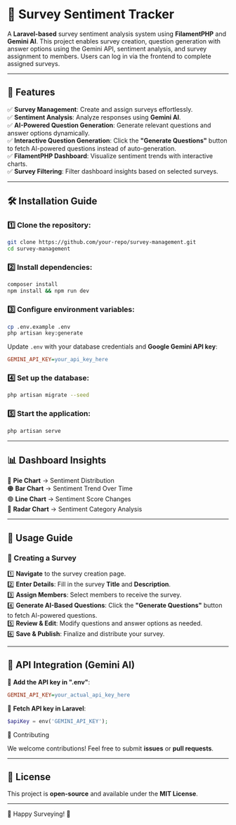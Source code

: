 # 🚀 Survey Sentiment Tracker

A **Laravel-based** survey sentiment analysis system using **FilamentPHP** and **Gemini AI**. This project enables survey creation, question generation with answer options using the Gemini API, sentiment analysis, and survey assignment to members. Users can log in via the frontend to complete assigned surveys.

---

## 🎯 Features

✅ **Survey Management**: Create and assign surveys effortlessly.\
✅ **Sentiment Analysis**: Analyze responses using **Gemini AI**.\
✅ **AI-Powered Question Generation**: Generate relevant questions and answer options dynamically.\
✅ **Interactive Question Generation**: Click the **"Generate Questions"** button to fetch AI-powered questions instead of auto-generation.\
✅ **FilamentPHP Dashboard**: Visualize sentiment trends with interactive charts.\
✅ **Survey Filtering**: Filter dashboard insights based on selected surveys.

---

## 🛠️ Installation Guide

### 1️⃣ Clone the repository:

```bash
git clone https://github.com/your-repo/survey-management.git
cd survey-management
```

### 2️⃣ Install dependencies:

```bash
composer install
npm install && npm run dev
```

### 3️⃣ Configure environment variables:

```bash
cp .env.example .env
php artisan key:generate
```

Update `.env` with your database credentials and **Google Gemini API key**:

```ini
GEMINI_API_KEY=your_api_key_here
```

### 4️⃣ Set up the database:

```bash
php artisan migrate --seed
```

### 5️⃣ Start the application:

```bash
php artisan serve
```

---

## 📊 Dashboard Insights

🔵 **Pie Chart** → Sentiment Distribution\
🟠 **Bar Chart** → Sentiment Trend Over Time\
🟢 **Line Chart** → Sentiment Score Changes\
🔺 **Radar Chart** → Sentiment Category Analysis

---

## 🎯 Usage Guide

### 📝 Creating a Survey

1️⃣ **Navigate** to the survey creation page.\
2️⃣ **Enter Details**: Fill in the survey **Title** and **Description**.\
3️⃣ **Assign Members**: Select members to receive the survey.\
4️⃣ **Generate AI-Based Questions**: Click the **"Generate Questions"** button to fetch AI-powered questions.\
5️⃣ **Review & Edit**: Modify questions and answer options as needed.\
6️⃣ **Save & Publish**: Finalize and distribute your survey.

---

## 🤖 API Integration (Gemini AI)

🔹 **Add the API key in ".env"**:

```ini
GEMINI_API_KEY=your_actual_api_key_here
```

🔹 **Fetch API key in Laravel**:

```php
$apiKey = env('GEMINI_API_KEY');
```

🤝 Contributing

We welcome contributions! Feel free to submit **issues** or **pull requests**.

---

## 📜 License

This project is **open-source** and available under the **MIT License**.

---

🚀 Happy Surveying! 🎉


